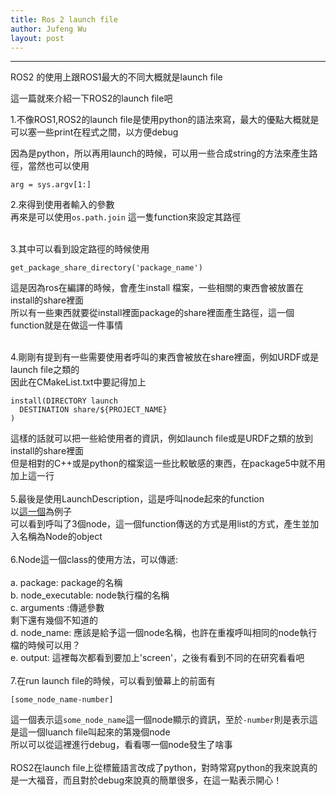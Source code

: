 ```yaml
---
title: Ros 2 launch file
author: Jufeng Wu
layout: post
---
```


----------------------
ROS2 的使用上跟ROS1最大的不同大概就是launch file<br/>

這一篇就來介紹一下ROS2的launch file吧<br/>

1.不像ROS1,ROS2的launch file是使用python的語法來寫，最大的優點大概就是可以塞一些print在程式之間，以方便debug<br/>

因為是python，所以再用launch的時候，可以用一些合成string的方法來產生路徑，當然也可以使用<br/>

```
arg = sys.argv[1:]
```
2.來得到使用者輸入的參數<br/>
再來是可以使用``os.path.join`` 這一隻function來設定其路徑<br/><br/>

3.其中可以看到設定路徑的時候使用<br/>
```
get_package_share_directory('package_name')
```
這是因為ros在編譯的時候，會產生install 檔案，一些相關的東西會被放置在install的share裡面<br/>
所以有一些東西就要從install裡面package的share裡面產生路徑，這一個function就是在做這一件事情<br/><br/>

4.剛剛有提到有一些需要使用者呼叫的東西會被放在share裡面，例如URDF或是launch file之類的<br/>
因此在CMakeList.txt中要記得加上
```
install(DIRECTORY launch
  DESTINATION share/${PROJECT_NAME}
)
```
這樣的話就可以把一些給使用者的資訊，例如launch file或是URDF之類的放到install的share裡面<br/>
但是相對的C++或是python的檔案這一些比較敏感的東西，在package5中就不用加上這一行<br/><br/>
5.最後是使用LaunchDescription，這是呼叫node起來的function<br/>
以[這一個](https://github.com/JuFengWu/techman_robot_grasp_ros2/blob/master/tm_launch/launch/tm_rviz_joint_state.launch.py)為例子<br/>
可以看到呼叫了3個node，這一個function傳送的方式是用list的方式，產生並加入名稱為Node的object<br/><br/>
6.Node這一個class的使用方法，可以傳遞:<br/><br/>
a. package: package的名稱<br/>
b. node_executable: node執行檔的名稱<br/>
c. arguments :傳遞參數<br/>
剩下還有幾個不知道的<br/>
d. node_name: 應該是給予這一個node名稱，也許在重複呼叫相同的node執行檔的時候可以用？<br/>
e. output: 這裡每次都看到要加上'screen'，之後有看到不同的在研究看看吧<br/><br/>
7.在run launch file的時候，可以看到螢幕上的前面有
```
[some_node_name-number]
```
這一個表示這``some_node_name``這一個node顯示的資訊，至於``-number``則是表示這是這一個luanch file叫起來的第幾個node<br/>
所以可以從這裡進行debug，看看哪一個node發生了啥事<br/><br/>
ROS2在launch file上從標籤語言改成了python，對時常寫python的我來說真的是一大福音，而且對於debug來說真的簡單很多，在這一點表示開心！
